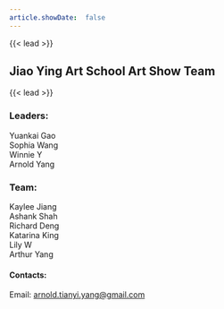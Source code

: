 ```yaml
---
article.showDate:  false
---
```


{{< lead >}}
## Jiao Ying Art School Art Show Team
{{< lead >}}

### Leaders:
Yuankai Gao\
Sophia Wang\
Winnie Y\
Arnold Yang

### Team:
Kaylee Jiang\
Ashank Shah\
Richard Deng\
Katarina King\
Lily W\
Arthur Yang

#### Contacts:
Email: [arnold.tianyi.yang@gmail.com](mailto:arnold.tianyi.yang@gmail.com)
